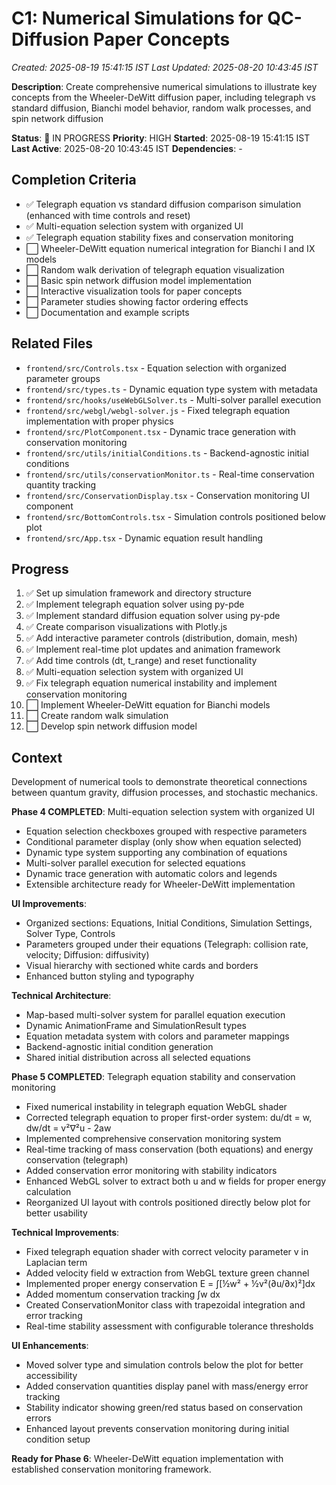 # C1: Numerical Simulations for QC-Diffusion Paper Concepts
*Created: 2025-08-19 15:41:15 IST*
*Last Updated: 2025-08-20 10:43:45 IST*

**Description**: Create comprehensive numerical simulations to illustrate key concepts from the Wheeler-DeWitt diffusion paper, including telegraph vs standard diffusion, Bianchi model behavior, random walk processes, and spin network diffusion

**Status**: 🔄 IN PROGRESS
**Priority**: HIGH
**Started**: 2025-08-19 15:41:15 IST
**Last Active**: 2025-08-20 10:43:45 IST
**Dependencies**: -

## Completion Criteria
- ✅ Telegraph equation vs standard diffusion comparison simulation (enhanced with time controls and reset)
- ✅ Multi-equation selection system with organized UI  
- ✅ Telegraph equation stability fixes and conservation monitoring
- ⬜ Wheeler-DeWitt equation numerical integration for Bianchi I and IX models
- ⬜ Random walk derivation of telegraph equation visualization
- ⬜ Basic spin network diffusion model implementation
- ⬜ Interactive visualization tools for paper concepts
- ⬜ Parameter studies showing factor ordering effects
- ⬜ Documentation and example scripts

## Related Files
- `frontend/src/Controls.tsx` - Equation selection with organized parameter groups
- `frontend/src/types.ts` - Dynamic equation type system with metadata
- `frontend/src/hooks/useWebGLSolver.ts` - Multi-solver parallel execution
- `frontend/src/webgl/webgl-solver.js` - Fixed telegraph equation implementation with proper physics
- `frontend/src/PlotComponent.tsx` - Dynamic trace generation with conservation monitoring
- `frontend/src/utils/initialConditions.ts` - Backend-agnostic initial conditions
- `frontend/src/utils/conservationMonitor.ts` - Real-time conservation quantity tracking
- `frontend/src/ConservationDisplay.tsx` - Conservation monitoring UI component
- `frontend/src/BottomControls.tsx` - Simulation controls positioned below plot
- `frontend/src/App.tsx` - Dynamic equation result handling

## Progress
1. ✅ Set up simulation framework and directory structure
2. ✅ Implement telegraph equation solver using py-pde
3. ✅ Implement standard diffusion equation solver using py-pde
4. ✅ Create comparison visualizations with Plotly.js
5. ✅ Add interactive parameter controls (distribution, domain, mesh)
6. ✅ Implement real-time plot updates and animation framework
7. ✅ Add time controls (dt, t_range) and reset functionality
8. ✅ Multi-equation selection system with organized UI
9. ✅ Fix telegraph equation numerical instability and implement conservation monitoring
10. ⬜ Implement Wheeler-DeWitt equation for Bianchi models
10. ⬜ Create random walk simulation
11. ⬜ Develop spin network diffusion model

## Context
Development of numerical tools to demonstrate theoretical connections between quantum gravity, diffusion processes, and stochastic mechanics.

**Phase 4 COMPLETED**: Multi-equation selection system with organized UI
- Equation selection checkboxes grouped with respective parameters
- Conditional parameter display (only show when equation selected)
- Dynamic type system supporting any combination of equations
- Multi-solver parallel execution for selected equations
- Dynamic trace generation with automatic colors and legends
- Extensible architecture ready for Wheeler-DeWitt implementation

**UI Improvements**:
- Organized sections: Equations, Initial Conditions, Simulation Settings, Solver Type, Controls
- Parameters grouped under their equations (Telegraph: collision rate, velocity; Diffusion: diffusivity)
- Visual hierarchy with sectioned white cards and borders
- Enhanced button styling and typography

**Technical Architecture**:
- Map-based multi-solver system for parallel equation execution
- Dynamic AnimationFrame and SimulationResult types
- Equation metadata system with colors and parameter mappings
- Backend-agnostic initial condition generation
- Shared initial distribution across all selected equations

**Phase 5 COMPLETED**: Telegraph equation stability and conservation monitoring
- Fixed numerical instability in telegraph equation WebGL shader
- Corrected telegraph equation to proper first-order system: du/dt = w, dw/dt = v²∇²u - 2aw  
- Implemented comprehensive conservation monitoring system
- Real-time tracking of mass conservation (both equations) and energy conservation (telegraph)
- Added conservation error monitoring with stability indicators
- Enhanced WebGL solver to extract both u and w fields for proper energy calculation
- Reorganized UI layout with controls positioned directly below plot for better usability

**Technical Improvements**:
- Fixed telegraph equation shader with correct velocity parameter v in Laplacian term
- Added velocity field w extraction from WebGL texture green channel
- Implemented proper energy conservation E = ∫[½w² + ½v²(∂u/∂x)²]dx
- Added momentum conservation tracking ∫w dx
- Created ConservationMonitor class with trapezoidal integration and error tracking
- Real-time stability assessment with configurable tolerance thresholds

**UI Enhancements**:
- Moved solver type and simulation controls below the plot for better accessibility  
- Added conservation quantities display panel with mass/energy error tracking
- Stability indicator showing green/red status based on conservation errors
- Enhanced layout prevents conservation monitoring during initial condition setup

**Ready for Phase 6**: Wheeler-DeWitt equation implementation with established conservation monitoring framework.
